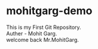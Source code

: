 # mohitgarg-demo
This is my First Git Repository.
<br>
Auther - Mohit Garg.
<br>
welcome back Mr.MohitGarg.
